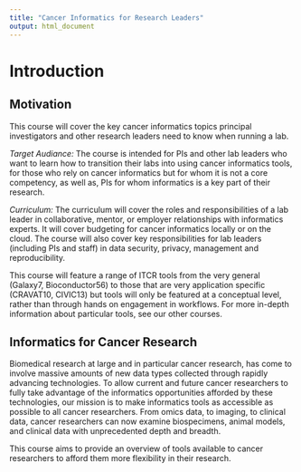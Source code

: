 ```yaml
---
title: "Cancer Informatics for Research Leaders"
output: html_document
---
```


# Introduction 

## Motivation
This course will cover the key cancer informatics topics principal investigators and other research leaders need to know when running a lab. 

_Target Audiance:_ 
The course is intended for PIs and other lab leaders who want to learn how to transition their labs into using cancer informatics tools, for those who rely on cancer informatics but for whom it is not a core competency, as well as, PIs for whom informatics is a key part of their research. 

_Curriculum:_
The curriculum will cover the roles and responsibilities of a lab leader in collaborative, mentor, or employer relationships with informatics experts. It will cover budgeting for cancer informatics locally or on the cloud. The course will also cover key responsibilities for lab leaders (including PIs and staff) in data security, privacy, management and reproducibility.  

This course will feature a range of ITCR tools from the very general (Galaxy7, Bioconductor56) to those that are very application specific (CRAVAT10, CIVIC13) but tools will only be featured at a conceptual level, rather than through hands on engagement in workflows. For more in-depth information about particular tools, see our other courses. 

## Informatics for Cancer Research

Biomedical research at large and in particular cancer research, has come to involve massive amounts of new data types collected through rapidly advancing technologies. To allow current and future cancer researchers to fully take advantage of the informatics opportunities afforded by these technologies, our mission is to make informatics tools as accessible as possible to all cancer researchers.  From omics data, to imaging, to clinical data, cancer researchers can now examine biospecimens, animal models, and clinical data with unprecedented depth and breadth.

This course aims to provide an overview of tools available to cancer researchers to afford them more flexibility in their research. 




